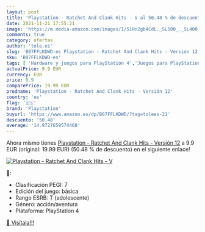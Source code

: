 ```yaml
---
layout: post
title: 'Playstation - Ratchet And Clank Hits - V al 50.48 % de descuento'
date: 2021-11-21 17:55:21
image: 'https://m.media-amazon.com/images/I/51Hn2gb4CdL._SL500_._SL400_.jpg'
comments: true
category: ofertas
author: 'tole.es'
slug: 'B07FFLKDWD-es Playstation - Ratchet And Clank Hits - Versión 12'
sku: 'B07FFLKDWD-es'
tags: [ 'Hardware y juegos para PlayStation 4','Juegos para PlayStation 4','Videojuegos','playstation', ]
actualPrice: 9.9 EUR
currency: EUR
price: 9.9
comparePrice: 19.99 EUR
prodname: 'Playstation - Ratchet And Clank Hits - Versión 12'
country: 'es'
flag: '🇪🇸'
brand: 'Playstation'
buyurl: 'https://www.amazon.es/dp/B07FFLKDWD/?tag=tolees-21'
descuento: '50.48'
average: '14.9727659574468'
---
```


Ahora mismo tienes [Playstation - Ratchet And Clank Hits - Versión 12](https://www.amazon.es/dp/B07FFLKDWD/?tag=tolees-21) a 9.9 EUR (original: 19.99 EUR) (50.48 %  de descuento) en el siguiente enlace!

[![Playstation - Ratchet And Clank Hits - V](https://m.media-amazon.com/images/I/51Hn2gb4CdL._SL500_._SL400_.jpg)](https://www.amazon.es/dp/B07FFLKDWD/?tag=tolees-21)

🔎:

- Clasificación PEGI: 7
- Edición del juego: básica
- Rango ESRB: T (adolescente)
- Género: acción/aventura
- Plataforma: PlayStation 4

[🛒 Visítala!!!](https://www.amazon.es/dp/B07FFLKDWD/?tag=tolees-21)
